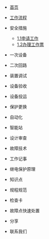 - [首页](/README)

* [工作流程](guide)

* 安全措施
	* [1.1申请工作](1/1.1/)
	* [1.2办理工作票](1/1.2/)

* 一次设备

* 二次回路

* 装置调试

* 设备验收

* 设备投运

* 保护更换

* 自动化

* 智能站

* 设计审查

* 故障技术

* 工作记事

* 继电保护原理

* 知识点

* 规程规范

* 检查卡

* 故障点快速处置

* 分享

* 联系我们
